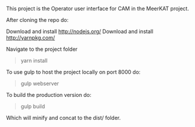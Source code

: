 This project is the Operator user interface for CAM in the MeerKAT project.

After cloning the repo do:

Download and install http://nodejs.org/
Download and install http://yarnpkg.com/

Navigate to the project folder
>yarn install

To use gulp to host the project locally on port 8000 do:
>gulp webserver

To build the production version do:
>gulp build

Which will minify and concat to the dist/ folder.
